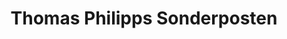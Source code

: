 ---
title: "Thomas Philipps Sonderposten"
url: /schopfheim/thomas-philipps-sonderposten/
shop: Kramladen
---